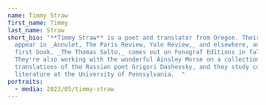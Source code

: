 ```yaml
---
name: Timmy Straw
first_name: Timmy
last_name: Straw
short_bio: "**Timmy Straw** is a poet and translator from Oregon. Their poems
  appear in _Annulet, The Paris Review, Yale Review,_ and elsewhere, and their
  first book, _The Thomas Salto,_ comes out on Fonograf Editions in fall 2023.
  They're also working with the wonderful Ainsley Morse on a collection of
  translations of the Russian poet Grigori Dashevsky, and they study comparative
  literature at the University of Pennsylvania.  "
portraits:
  - media: 2023/05/timmy-straw
---
```

